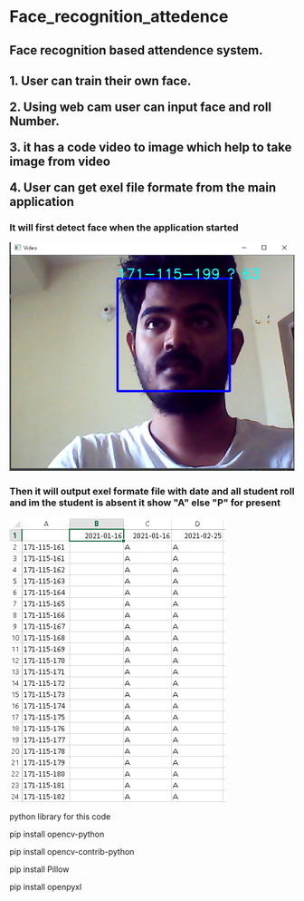 # Face_recognition_attedence

<h2>Face recognition based attendence system.<h2>
<p>  1. User can train their own face.</p>
<p>2. Using web cam user can input face and roll Number.</p>
<p>3. it has a code video to image which help to take image from video</p>
<p>4. User can get exel file formate from the main application</p>
 <h3>It will first detect face when the application started</h3>
<img src="opencv/image_for_demo/Capture.PNG">
  
<h3>Then it will output exel formate file with date and all student roll and im the student is absent it show "A" else "P" for present</h3>
<img src="opencv/image_for_demo/attendence.PNG">

<p>python library for this code</p>

<p>pip install opencv-python</p>
<p>pip install opencv-contrib-python</p>
<p>pip install Pillow</p>
<p>pip install openpyxl
